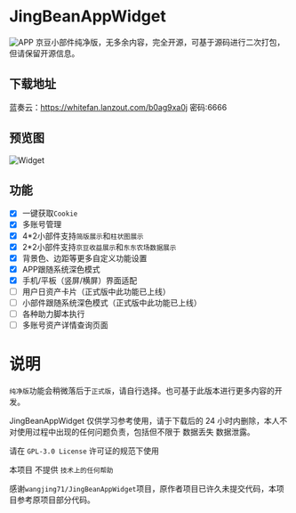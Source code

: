 # JingBeanAppWidget
![APP](https://cdn.jsdelivr.net/gh/baifan97/JingBeanAppWidget/APP.png)
京豆小部件纯净版，无多余内容，完全开源，可基于源码进行二次打包，但请保留开源信息。

## 下载地址
蓝奏云：https://whitefan.lanzout.com/b0ag9xa0j
密码:6666

## 预览图
![Widget](https://cdn.jsdelivr.net/gh/baifan97/JingBeanAppWidget/Widget.png)

## 功能
- [x] 一键获取`Cookie`
- [x] 多账号管理
- [x] 4*2小部件支持`简版展示`和`柱状图展示`
- [x] 2*2小部件支持`京豆收益展示`和`东东农场数据展示`
- [x] 背景色、边距等更多自定义功能设置
- [x] APP跟随系统深色模式
- [x] 手机/平板（竖屏/横屏）界面适配
- [ ] 用户日资产卡片（正式版中此功能已上线）
- [ ] 小部件跟随系统深色模式（正式版中此功能已上线）
- [ ] 各种助力脚本执行
- [ ] 多账号资产详情查询页面

# 说明

`纯净版`功能会稍微落后于`正式版`，请自行选择。也可基于此版本进行更多内容的开发。

JingBeanAppWidget 仅供学习参考使用，请于下载后的 24 小时内删除，本人不对使用过程中出现的任何问题负责，包括但不限于 数据丢失 数据泄露。

请在 `GPL-3.0 License` 许可证的规范下使用

本项目 不提供 `技术上的任何帮助`

感谢`wangjing71/JingBeanAppWidget`项目，原作者项目已许久未提交代码，本项目参考原项目部分代码。